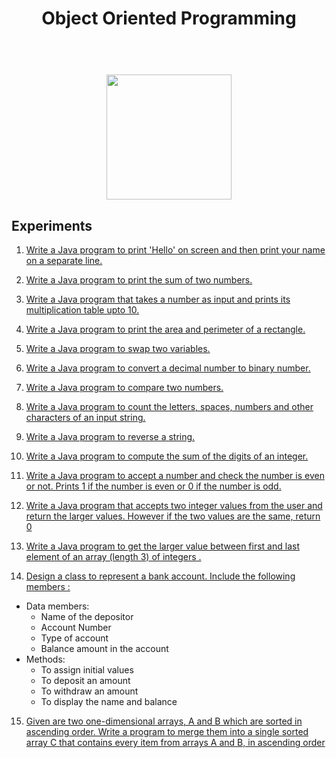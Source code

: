 <h1 align="center">
  Object Oriented Programming
</h1>
<p align="center">
  
</p>
<h1 align="center">
<br>
<img src="https://github.com/basu021/oop/blob/main/elements/logo.svg" height="200" align="center" />
<br>
</h1>

<!-- 1. Write a Java program to print 'Hello' on screen and then print your name
on a separate line.
2. Write a Java program to print the sum of two numbers.
3. Write a Java program that takes a number as input and prints its
multiplication table upto 10.
4. Write a Java program to print the area and perimeter of a rectangle.
5. Write a Java program to swap two variables.
6. Write a Java program to convert a decimal number to binary number.
7. Write a Java program to compare two numbers.
8. Write a Java program and compute the sum of the digits of an integer.
9. Write a Java program to count the letters, spaces, numbers and other
characters of an input string.
10. Write a Java program to reverse a string.
11. Write a Java program to accept a number and check the number is even
or not. Prints 1 if the number is even or 0 if the number is odd.
12. Write a Java program that accepts two integer values from the user and
return the larger values. However if the two values are the same, return 0
and return the smaller value if the two values have the same remainder when
divided by 6.
13. Write a Java program to get the larger value between first and last
element of an array (length 3) of integers .
14. Design a class to represent a bank account. Include the following
members :
Data members:
- Name of the depositor
- Account Number
- Type of account
- Balance amount in the account
21
Methods:
- To assign initial values
- To deposit an amount
- To withdraw an amount
- To display the name and balance
15. Given are two one-dimensional arrays, A and B which are sorted in
ascending order. Write a program to merge them into a single sorted array C
that contains every item from arrays A and B, in ascending order.
16. Write a java program implementing multiple inheritance.
17. Write a java program implementing package.
18. Write a java program to read a file line by line and print the line on the output
screen.
19. Write a java program to read content from one file and write it into another
file.
20. Define an exception called “No Match Exception” that is thrown when a
string is not equal to “India”. Write a program that uses this exception.
21. Develop a java project for percentage calculator/temperature conversion
tool.
-->

## Experiments

1. [Write a Java program to print 'Hello' on screen and then print your name on a separate line.](https://github.com/basu021/oop/blob/main/oop_using_java/exp-1/Print_hello.java)

2. [Write a Java program to print the sum of two numbers.](https://github.com/basu021/oop/blob/main/oop_using_java/exp-2/Sum_of_two_numbers.java)

3. [Write a Java program that takes a number as input and prints its multiplication table upto 10.](https://github.com/basu021/oop/blob/main/oop_using_java/exp-2/Multiplication_table.java)

4. [Write a Java program to print the area and perimeter of a rectangle.](https://github.com/basu021/oop/blob/main/oop_using_java/exp-4/Print_area_and_perimeter_of_rect.java)

5. [Write a Java program to swap two variables.](https://github.com/basu021/oop/blob/main/oop_using_java/exp-4/Swap_two_variables.java)

6. [Write a Java program to convert a decimal number to binary number.](https://github.com/basu021/oop/blob/main/oop_using_java/exp-6/Decimal_to_binary.java)

7. [Write a Java program to compare two numbers.](https://github.com/basu021/oop/blob/main/oop_using_java/exp-7/Compare_two_nums.java)

8. [Write a Java program to count the letters, spaces, numbers and other characters of an input string.](https://github.com/basu021/oop/blob/main/oop_using_java/exp-8/Sum_of_digits.java)

9. [Write a Java program to reverse a string.](https://github.com/basu021/oop/blob/main/oop_using_java/exp-9/Count_letter_space_num_char_symbols.java)

10. [Write a Java program to compute the sum of the digits of an integer.](https://github.com/basu021/oop/blob/main/oop_using_java/exp-10/Reverse_a_string.java)

11. [Write a Java program to accept a number and check the number is even or not. Prints 1 if the number is even or 0 if the number is odd.](https://github.com/basu021/oop/blob/main/oop_using_java/exp-11/Even_odd.java)

12. [Write a Java program that accepts two integer values from the user and return the larger values. However if the two values are the same, return 0](https://github.com/basu021/oop/blob/main/oop_using_java/exp-12/exp12.java)

13. [Write a Java program to get the larger value between first and last element of an array (length 3) of integers .](https://github.com/basu021/oop/blob/main/oop_using_java/exp-13/Large_element.java)

14. <p><a href="https://github.com/basu021/oop/blob/main/oop_using_java/exp-14/Bankaccount.java">Design a class to represent a bank account. Include the following members :</a> 
  - Data members:
    - Name of the depositor
    - Account Number
    - Type of account
    - Balance amount in the account
  - Methods:
    - To assign initial values
    - To deposit an amount
    - To withdraw an amount
    - To display the name and balance
  </p>

15. [Given are two one-dimensional arrays, A and B which are sorted in ascending order. Write a program to merge them into a single sorted array C that contains every item from arrays A and B, in ascending order](https://github.com/basu021/oop/blob/main/oop_using_java/exp-15/Array_short_merge.java)

